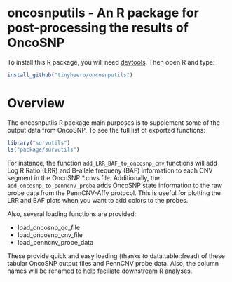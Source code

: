 # oncosnputils - An R package for post-processing the results of OncoSNP

To install this R package, you will need [devtools](http://cran.r-project.org/web/packages/devtools/index.html). Then open R and type:

```r
install_github("tinyheero/oncosnputils")
```

# Overview

The oncosnputils R package main purposes is to supplement some of the output data from OncoSNP. To see the full list of exported functions:

```r
library("survutils")
ls("package/survutils")
```

For instance, the function `add_LRR_BAF_to_oncosnp_cnv` functions will add Log R Ratio (LRR) and B-allele frequeny (BAF) information to each CNV segment in the OncoSNP \*.cnvs file. Additionally, the `add_oncosnp_to_penncnv_probe` adds OncoSNP state information to the raw probe data from the PennCNV-Affy protocol. This is useful for plotting the LRR and BAF plots when you want to add colors to the probes.

Also, several loading functions are provided:

* load_oncosnp_qc_file
* load_oncosnp_cnv_file
* load_penncnv_probe_data

These provide quick and easy loading (thanks to data.table::fread) of these tabular OncoSNP output files and PennCNV probe data. Also, the column names will be renamed to help faciliate downstream R analyses.
